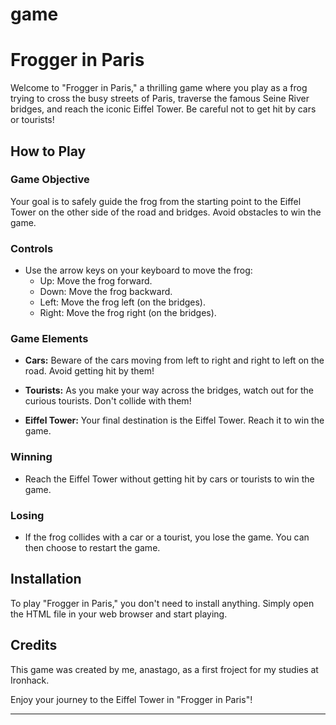 # game

# Frogger in Paris

Welcome to "Frogger in Paris," a thrilling game where you play as a frog trying to cross the busy streets of Paris, traverse the famous Seine River bridges, and reach the iconic Eiffel Tower. Be careful not to get hit by cars or tourists!

## How to Play

### Game Objective

Your goal is to safely guide the frog from the starting point to the Eiffel Tower on the other side of the road and bridges. Avoid obstacles to win the game.

### Controls

- Use the arrow keys on your keyboard to move the frog:
  - Up: Move the frog forward.
  - Down: Move the frog backward.
  - Left: Move the frog left (on the bridges).
  - Right: Move the frog right (on the bridges).

### Game Elements

- **Cars:** Beware of the cars moving from left to right and right to left on the road. Avoid getting hit by them!

- **Tourists:** As you make your way across the bridges, watch out for the curious tourists. Don't collide with them!

- **Eiffel Tower:** Your final destination is the Eiffel Tower. Reach it to win the game.

### Winning

- Reach the Eiffel Tower without getting hit by cars or tourists to win the game.

### Losing

- If the frog collides with a car or a tourist, you lose the game. You can then choose to restart the game.

## Installation

To play "Frogger in Paris," you don't need to install anything. Simply open the HTML file in your web browser and start playing.

## Credits

This game was created by me, anastago, as a first froject for my studies at Ironhack.

Enjoy your journey to the Eiffel Tower in "Frogger in Paris"!

---
